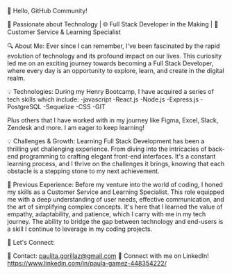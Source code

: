 👋 Hello, GitHub Community!

🚀 Passionate about Technology | 🌐 Full Stack Developer in the Making | 🤝 Customer Service & Learning Specialist

🔍 About Me: Ever since I can remember, I've been fascinated by the rapid evolution of technology and its profound impact on our lives. This curiosity led me on an exciting journey towards becoming a Full Stack Developer, where every day is an opportunity to explore, learn, and create in the digital realm.

💡 Technologies: During my Henry Bootcamp, I have acquired a series of tech skills which include: -javascript -React.js -Node.js -Express.js -PostgreSQL -Sequelize -CSS -GIT

Plus others that I have worked with in my journey like Figma, Excel, Slack, Zendesk and more. I am eager to keep learning!

💡 Challenges & Growth: Learning Full Stack Development has been a thrilling yet challenging experience. From diving into the intricacies of back-end programming to crafting elegant front-end interfaces. It's a constant learning process, and I thrive on the challenges it brings, knowing that each obstacle is a stepping stone to my next achievement.

🤝 Previous Experience: Before my venture into the world of coding, I honed my skills as a Customer Service and Learning Specialist. This role equipped me with a deep understanding of user needs, effective communication, and the art of simplifying complex concepts. It's here that I learned the value of empathy, adaptability, and patience, which I carry with me in my tech journey. The ability to bridge the gap between technology and end-users is a skill I continue to leverage in my coding projects.

🌟 Let's Connect:

📧 Contact: paulita.gorillaz@gmail.com 📲 Connect with me on LinkedIn! https://www.linkedin.com/in/paula-gamez-448354222/
